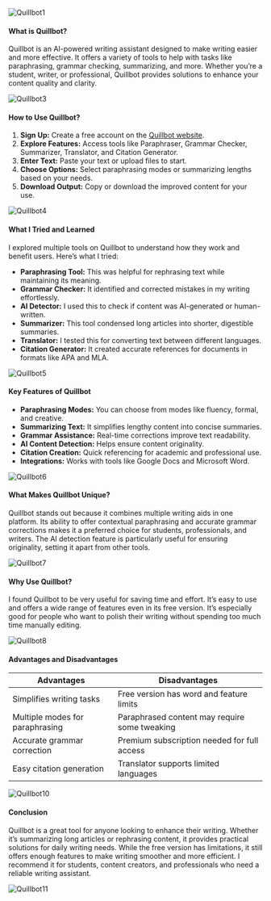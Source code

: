 ![Quillbot1](https://github.com/user-attachments/assets/122045fa-cac0-4e94-9638-9e4dd8edfeb7)

#### **What is Quillbot?**

Quillbot is an AI-powered writing assistant designed to make writing easier and more effective. It offers a variety of tools to help with tasks like paraphrasing, grammar checking, summarizing, and more. Whether you’re a student, writer, or professional, Quillbot provides solutions to enhance your content quality and clarity.

![Quillbot3](https://github.com/user-attachments/assets/e1bdb696-4404-4703-8dbd-9d5484eb5e70)

#### **How to Use Quillbot?**

1. **Sign Up:** Create a free account on the [Quillbot website](https://quillbot.com).
2. **Explore Features:** Access tools like Paraphraser, Grammar Checker, Summarizer, Translator, and Citation Generator.
3. **Enter Text:** Paste your text or upload files to start.
4. **Choose Options:** Select paraphrasing modes or summarizing lengths based on your needs.
5. **Download Output:** Copy or download the improved content for your use.

![Quillbot4](https://github.com/user-attachments/assets/7af3b430-d57a-4385-a2ad-4065072bf24d)

#### **What I Tried and Learned**

I explored multiple tools on Quillbot to understand how they work and benefit users. Here’s what I tried:

- **Paraphrasing Tool:** This was helpful for rephrasing text while maintaining its meaning.
- **Grammar Checker:** It identified and corrected mistakes in my writing effortlessly.
- **AI Detector:** I used this to check if content was AI-generated or human-written.
- **Summarizer:** This tool condensed long articles into shorter, digestible summaries.
- **Translator:** I tested this for converting text between different languages.
- **Citation Generator:** It created accurate references for documents in formats like APA and MLA.

![Quillbot5](https://github.com/user-attachments/assets/998fc4b4-8603-4b32-9c78-23d523dbb634)

#### **Key Features of Quillbot**

- **Paraphrasing Modes:** You can choose from modes like fluency, formal, and creative.
- **Summarizing Text:** It simplifies lengthy content into concise summaries.
- **Grammar Assistance:** Real-time corrections improve text readability.
- **AI Content Detection:** Helps ensure content originality.
- **Citation Creation:** Quick referencing for academic and professional use.
- **Integrations:** Works with tools like Google Docs and Microsoft Word.

![Quillbot6](https://github.com/user-attachments/assets/3322c463-c723-4111-9f59-a1813de20228)

#### **What Makes Quillbot Unique?**

Quillbot stands out because it combines multiple writing aids in one platform. Its ability to offer contextual paraphrasing and accurate grammar corrections makes it a preferred choice for students, professionals, and writers. The AI detection feature is particularly useful for ensuring originality, setting it apart from other tools.

![Quillbot7](https://github.com/user-attachments/assets/ceb214ea-9f94-4649-9c6f-65fdffc6f18f)

#### **Why Use Quillbot?**

I found Quillbot to be very useful for saving time and effort. It’s easy to use and offers a wide range of features even in its free version. It’s especially good for people who want to polish their writing without spending too much time manually editing.

![Quillbot8](https://github.com/user-attachments/assets/226cc874-bacb-4786-a66f-929e3753eee3)

#### **Advantages and Disadvantages**

|**Advantages**|**Disadvantages**|
|---|---|
|Simplifies writing tasks|Free version has word and feature limits|
|Multiple modes for paraphrasing|Paraphrased content may require some tweaking|
|Accurate grammar correction|Premium subscription needed for full access|
|Easy citation generation|Translator supports limited languages|

![Quillbot10](https://github.com/user-attachments/assets/35ad44c3-7744-4eea-b245-3b55c92b516b)

#### **Conclusion**

Quillbot is a great tool for anyone looking to enhance their writing. Whether it’s summarizing long articles or rephrasing content, it provides practical solutions for daily writing needs. While the free version has limitations, it still offers enough features to make writing smoother and more efficient. I recommend it for students, content creators, and professionals who need a reliable writing assistant.

![Quillbot11](https://github.com/user-attachments/assets/a77c0b58-8581-44a4-8dbc-77cef35918d0)
